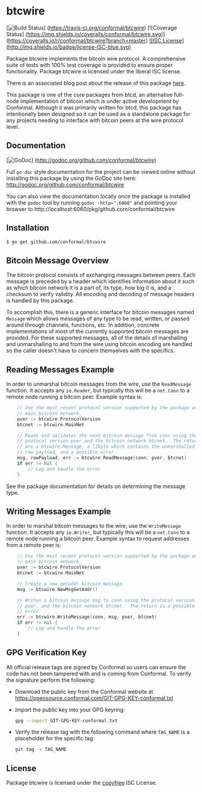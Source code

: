 btcwire
=======

[![Build Status](http://img.shields.io/travis/conformal/btcwire.svg)]
(https://travis-ci.org/conformal/btcwire) [![Coverage Status]
(https://img.shields.io/coveralls/conformal/btcwire.svg)]
(https://coveralls.io/r/conformal/btcwire?branch=master) [![ISC License]
(http://img.shields.io/badge/license-ISC-blue.svg)](http://copyfree.org)

Package btcwire implements the bitcoin wire protocol.  A comprehensive suite of
tests with 100% test coverage is provided to ensure proper functionality.
Package btcwire is licensed under the liberal ISC license.

There is an associated blog post about the release of this package
[here](https://blog.conformal.com/btcwire-the-bitcoin-wire-protocol-package-from-btcd/).

This package is one of the core packages from btcd, an alternative full-node
implementation of bitcoin which is under active development by Conformal.
Although it was primarily written for btcd, this package has intentionally been
designed so it can be used as a standalone package for any projects needing to
interface with bitcoin peers at the wire protocol level.

## Documentation

[![GoDoc](https://img.shields.io/badge/godoc-reference-blue.svg)]
(http://godoc.org/github.com/conformal/btcwire)

Full `go doc` style documentation for the project can be viewed online without
installing this package by using the GoDoc site here:
http://godoc.org/github.com/conformal/btcwire

You can also view the documentation locally once the package is installed with
the `godoc` tool by running `godoc -http=":6060"` and pointing your browser to
http://localhost:6060/pkg/github.com/conformal/btcwire

## Installation

```bash
$ go get github.com/conformal/btcwire
```

## Bitcoin Message Overview

The bitcoin protocol consists of exchanging messages between peers. Each message
is preceded by a header which identifies information about it such as which
bitcoin network it is a part of, its type, how big it is, and a checksum to
verify validity. All encoding and decoding of message headers is handled by this
package.

To accomplish this, there is a generic interface for bitcoin messages named
`Message` which allows messages of any type to be read, written, or passed
around through channels, functions, etc. In addition, concrete implementations
of most of the currently supported bitcoin messages are provided. For these
supported messages, all of the details of marshalling and unmarshalling to and
from the wire using bitcoin encoding are handled so the caller doesn't have to
concern themselves with the specifics.

## Reading Messages Example

In order to unmarshal bitcoin messages from the wire, use the `ReadMessage`
function. It accepts any `io.Reader`, but typically this will be a `net.Conn`
to a remote node running a bitcoin peer.  Example syntax is:

```Go
	// Use the most recent protocol version supported by the package and the
	// main bitcoin network.
	pver := btcwire.ProtocolVersion
	btcnet := btcwire.MainNet

	// Reads and validates the next bitcoin message from conn using the
	// protocol version pver and the bitcoin network btcnet.  The returns
	// are a btcwire.Message, a []byte which contains the unmarshalled
	// raw payload, and a possible error.
	msg, rawPayload, err := btcwire.ReadMessage(conn, pver, btcnet)
	if err != nil {
		// Log and handle the error
	}
```

See the package documentation for details on determining the message type.

## Writing Messages Example

In order to marshal bitcoin messages to the wire, use the `WriteMessage`
function. It accepts any `io.Writer`, but typically this will be a `net.Conn`
to a remote node running a bitcoin peer. Example syntax to request addresses
from a remote peer is:

```Go
	// Use the most recent protocol version supported by the package and the
	// main bitcoin network.
	pver := btcwire.ProtocolVersion
	btcnet := btcwire.MainNet

	// Create a new getaddr bitcoin message.
	msg := btcwire.NewMsgGetAddr()

	// Writes a bitcoin message msg to conn using the protocol version
	// pver, and the bitcoin network btcnet.  The return is a possible
	// error.
	err := btcwire.WriteMessage(conn, msg, pver, btcnet)
	if err != nil {
		// Log and handle the error
	}
```

## GPG Verification Key

All official release tags are signed by Conformal so users can ensure the code
has not been tampered with and is coming from Conformal.  To verify the
signature perform the following:

- Download the public key from the Conformal website at
  https://opensource.conformal.com/GIT-GPG-KEY-conformal.txt

- Import the public key into your GPG keyring:
  ```bash
  gpg --import GIT-GPG-KEY-conformal.txt
  ```

- Verify the release tag with the following command where `TAG_NAME` is a
  placeholder for the specific tag:
  ```bash
  git tag -v TAG_NAME
  ```

## License

Package btcwire is licensed under the [copyfree](http://copyfree.org) ISC
License.
